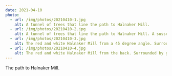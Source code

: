 ```yaml
---
date: 2021-04-10
photo:
  - url: /img/photos/20210410-1.jpg
    alt: A tunnel of trees that line the path to Halnaker Mill.
  - url: /img/photos/20210410-2.jpg
    alt: A tunnel of trees that line the path to Halnaker Mill. A sussex spaniel is walking down the path.
  - url: /img/photos/20210410-3.jpg
    alt: The red and white Halnaker Mill from a 45 degree angle. Surrounded by green grass and hills in the background.
  - url: /img/photos/20210410-4.jpg
    alt: The red and white Halnaker Mill from the back. Surrounded by green grass and hills in the background.
---
```


The path to Halnaker Mill.

